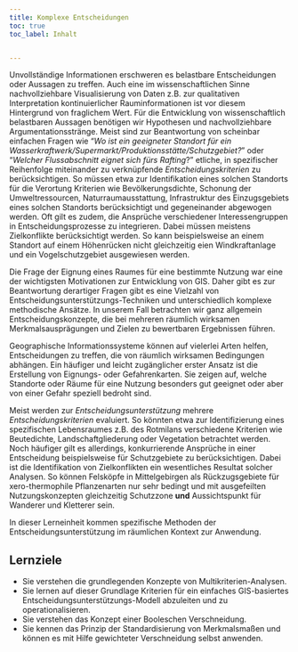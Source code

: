 ```yaml
---
title: Komplexe Entscheidungen 
toc: true
toc_label: Inhalt


---
```



Unvollständige Informationen erschweren es belastbare Entscheidungen oder Aussagen zu treffen. Auch eine im wissenschaftlichen Sinne nachvollziehbare Visualisierung von Daten z.B. zur qualitativen Interpretation kontinuierlicher Rauminformationen ist vor diesem Hintergrund von fraglichem Wert. Für die Entwicklung von wissenschaftlich belastbaren Aussagen benötigen wir Hypothesen und nachvollziehbare Argumentationsstränge. Meist sind zur Beantwortung von scheinbar einfachen Fragen wie “*Wo ist ein geeigneter Standort für ein Wasserkraftwerk/Supermarkt/Produktionsstätte/Schutzgebiet?*” oder “*Welcher Flussabschnitt eignet sich fürs Rafting*?” etliche, in spezifischer Reihenfolge miteinander zu verknüpfende *Entscheidungskriterien* zu berücksichtigen. So müssen etwa zur Identifikation eines solchen Standorts für die Verortung Kriterien wie Bevölkerungsdichte, Schonung der Umweltressourcen, Naturraumausstattung, Infrastruktur des Einzugsgebiets eines solchen Standorts berücksichtigt und gegeneinander abgewogen werden. Oft gilt es zudem, die Ansprüche verschiedener Interessengruppen in Entscheidungsprozesse zu integrieren. Dabei müssen meistens Zielkonflikte berücksichtigt werden. So kann beispielsweise an einem Standort auf einem Höhenrücken nicht gleichzeitig eien Windkraftanlage und ein Vogelschutzgebiet ausgewiesen werden.

Die Frage der Eignung eines Raumes für eine bestimmte Nutzung war eine der wichtigsten Motivationen zur Entwicklung von GIS. Daher gibt es zur Beantwortung derartiger Fragen gibt es eine Vielzahl von Entscheidungsunterstützungs-Techniken und unterschiedlich komplexe methodische Ansätze. In unserem Fall betrachten wir ganz allgemein Entscheidungskonzepte, die bei mehreren räumlich wirksamen Merkmalsausprägungen und Zielen zu bewertbaren Ergebnissen führen.

Geographische Informationssysteme können auf vielerlei Arten helfen, Entscheidungen zu treffen, die von räumlich wirksamen Bedingungen abhängen. Ein häufiger und leicht zugänglicher erster Ansatz ist die Erstellung von Eignungs- oder Gefahrenkarten. Sie zeigen auf, welche Standorte oder Räume für eine Nutzung besonders gut geeignet oder aber von einer Gefahr speziell bedroht sind. 

Meist werden zur *Entscheidungsunterstützung* mehrere *Entscheidungskriterien* evaluiert. So könnten etwa zur Identifizierung eines spezifischen Lebensraumes z.B. des Rotmilans verschiedene Kriterien wie Beutedichte, Landschaftgliederung oder Vegetation betrachtet werden. Noch häufiger gilt es allerdings, konkurrierende Ansprüche in einer Entscheidung beispielsweise für Schutzgebiete zu berücksichtigen. Dabei ist die Identifikation von Zielkonflikten ein wesentliches Resultat solcher Analysen. So können Felsköpfe in Mittelgebirgen als Rückzugsgebiete für xero-thermophile Pflanzenarten nur sehr bedingt und mit ausgefeilten Nutzungskonzepten gleichzeitig Schutzzone **und** Aussichtspunkt für Wanderer und Kletterer sein.

In dieser Lerneinheit kommen spezifische Methoden der Entscheidungsunterstützung im räumlichen Kontext zur Anwendung. 

## Lernziele

*  Sie verstehen die grundlegenden Konzepte von Multikriterien-Analysen.
*  Sie lernen auf dieser Grundlage Kriterien für ein einfaches GIS-basiertes Entscheidungsunterstützungs-Modell abzuleiten und zu operationalisieren.
*  Sie verstehen das Konzept einer Booleschen Verschneidung.
*  Sie kennen das Prinzip der Standardisierung von Merkmalsmaßen und können es mit Hilfe gewichteter Verschneidung selbst anwenden.
